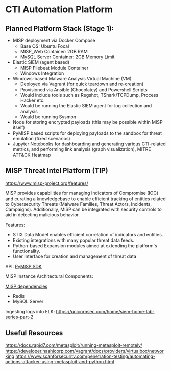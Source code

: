 # CTI Automation Platform

## Planned Platform Stack (Stage 1):
* MISP deployment via Docker Compose
  * Base OS: Ubuntu Focal
  * MISP_Web Container: 2GB RAM
  * MySQL Server Container: 2GB Memory Limit
* Elastic SIEM (agent based)
  * MISP Filebeat Module Container
  * Windows Integration
* Windows-based Malware Analysis Virtual Machine (VM)
  * Deployed via Vagrant (for quick teardown and re-creation)
  * Provisioned via Ansible (Chocolatey) and Powershell Scripts
  * Would include tools such as Regshot, TShark/TCPDump, Process Hacker etc.
  * Would be running the Elastic SIEM agent for log collection and analysis
  * Would be running Sysmon
* Node for storing encrypted payloads (this may be possible within MISP itself)
* PyMISP based scripts for deploying payloads to the sandbox for threat emulation (fixed scenarios)
* Jupyter Notebooks for dashboarding and generating various CTI-related metrics, and performing link analysis (graph visualization), MITRE ATT&CK Heatmap

## MISP Threat Intel Platform (TIP)

https://www.misp-project.org/features/

MISP provides capabilities for managing Indicators of Compromise (IOC) and curating a knowledgebase to enable efficient tracking of entities related to Cybersecurity Threats (Malware Families, Threat Actors, Incidents, Campaigns). Additionally, MISP can be integrated with security controls to aid in detecting malicious behavior. 

Features:

- STIX Data Model enables efficient correlation of indicators and entities.
- Existing integrations with many popular threat data feeds.
- Python-based Expansion modules aimed at extending the platform's functionality.
- User Interface for creation and management of threat data

API: [PyMISP SDK](https://github.com/MISP/PyMISP)

MISP Instance Architectural Components:

[MISP dependencies](https://wlcg-soc-wg-doc.web.cern.ch/misp/deployment.html)
- Redis
- MySQL Server

Ingesting logs into ELK:
https://unicornsec.com/home/siem-home-lab-series-part-2

## Useful Resources
https://docs.rapid7.com/metasploit/running-metasploit-remotely/
https://developer.hashicorp.com/vagrant/docs/providers/virtualbox/networking
https://www.scanforsecurity.com/penetration-testing/automating-actions-attacker-using-metasploit-and-python.html

